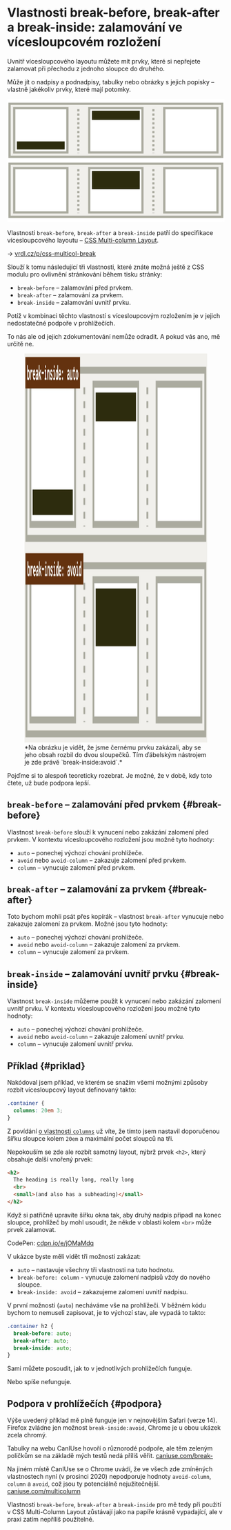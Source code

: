 # Vlastnosti break-before, break-after a break-inside: zalamování ve vícesloupcovém rozložení

Uvnitř vícesloupcového layoutu můžete mít prvky, které si nepřejete zalamovat při přechodu z jednoho sloupce do druhého.

Může jít o nadpisy a podnadpisy, tabulky nebo obrázky s jejich popisky – vlastně jakékoliv prvky, které mají potomky.

<div class="connected" markdown="1">

![CSS vlastnosti column-break, break-after](../dist/images/small/vdlayout/css-multicol-break-scheme.jpg)

<div class="web-only" markdown="1">

Vlastnosti `break-before`, `break-after` a `break-inside` patří do specifikace vícesloupcového layoutu – [CSS Multi-column Layout](css-multicolumn.md).

</div>

<div class="ebook-only" markdown="1">

→ [vrdl.cz/p/css-multicol-break](https://www.vzhurudolu.cz/prirucka/css-multicol-break)

</div>

</div>

Slouží k tomu následující tři vlastnosti, které znáte možná ještě z CSS modulu pro ovlivnění stránkování během tisku stránky:

- `break-before` – zalamování před prvkem.
- `break-after` – zalamování za prvkem.
- `break-inside` – zalamování uvnitř prvku.

Potíž v kombinaci těchto vlastností s vícesloupcovým rozložením je v jejich nedostatečné podpoře v prohlížečích.

To nás ale od jejich zdokumentování nemůže odradit. A pokud vás ano, mě určitě ne.

<figure>
<img src="../dist/images/original/vdlayout/css-multicol-break.jpg" width="1600" height="900" alt="CSS vlastnost break ve vícesloupcovém rozložení">
<figcaption markdown="1">
*Na obrázku je vidět, že jsme černému prvku zakázali, aby se jeho obsah rozbil do dvou sloupečků. Tím ďábelským nástrojem je zde právě `break-inside:avoid`.*
</figcaption>
</figure>

Pojďme si to alespoň teoreticky rozebrat. Je možné, že v době, kdy toto čtete, už bude podpora lepší.

## `break-before` – zalamování před prvkem {#break-before}

Vlastnost `break-before` slouží k vynucení nebo zakázání zalomení před prvkem. V kontextu vícesloupcového rozložení jsou možné tyto hodnoty:

- `auto` – ponechej výchozí chování prohlížeče.
- `avoid` nebo `avoid-column` – zakazuje zalomení před prvkem.
- `column` – vynucuje zalomení před prvkem.

## `break-after` – zalamování za prvkem {#break-after}

Toto bychom mohli psát přes kopírák – vlastnost `break-after` vynucuje nebo zakazuje zalomení za prvkem. Možné jsou tyto hodnoty:

- `auto` – ponechej výchozí chování prohlížeče.
- `avoid` nebo `avoid-column` – zakazuje zalomení za prvkem.
- `column` – vynucuje zalomení za prvkem.

## `break-inside` – zalamování uvnitř prvku {#break-inside}

Vlastnost `break-inside` můžeme použít k vynucení nebo zakázání zalomení uvnitř prvku. V kontextu vícesloupcového rozložení jsou možné tyto hodnoty:

- `auto` – ponechej výchozí chování prohlížeče.
- `avoid` nebo `avoid-column` – zakazuje zalomení uvnitř prvku.
- `column` – vynucuje zalomení uvnitř prvku.

<!-- AdSnippet -->

## Příklad {#priklad}

Nakódoval jsem příklad, ve kterém se snažím všemi možnými způsoby rozbít vícesloupcový layout definovaný takto:

```css
.container {
  columns: 20em 3;
}
```

Z povídání [o vlastnosti `columns`](css-multicol-columns.md) už víte, že tímto jsem nastavil doporučenou šířku sloupce kolem `20em` a maximální počet sloupců na tři.

Nepokouším se zde ale rozbít samotný layout, nýbrž prvek `<h2>`, který obsahuje další vnořený prvek:

```html
<h2>
  The heading is really long, really long
  <br>
  <small>(and also has a subheading)</small>
</h2>
```

Když si patřičně upravíte šířku okna tak, aby druhý nadpis připadl na konec sloupce, prohlížeč by mohl usoudit, že někde v oblasti kolem `<br>` může prvek zalamovat.

CodePen: [cdpn.io/e/jOMaMdq](https://codepen.io/machal/pen/jOMaMdq?editors=1000)

V ukázce byste měli vidět tři možnosti zakázat:

- `auto` – nastavuje všechny tři vlastnosti na tuto hodnotu.
- `break-before: column` - vynucuje zalomení nadpisů vždy do nového sloupce.
- `break-inside: avoid` – zakazujeme zalomení uvnitř nadpisu.

V první možnosti (`auto`) necháváme vše na prohlížeči. V běžném kódu bychom to nemuseli zapisovat, je to výchozí stav, ale vypadá to takto:

```css
.container h2 {
  break-before: auto;
  break-after: auto;
  break-inside: auto;
}
```

Sami můžete posoudit, jak to v jednotlivých prohlížečích funguje.

Nebo spíše nefunguje.

## Podpora v prohlížečích {#podpora}

Výše uvedený příklad mě plně funguje jen v nejnovějším Safari (verze 14). Firefox zvládne jen možnost `break-inside:avoid`, Chrome je u obou ukázek zcela chromý.

Tabulky na webu CanIUse hovoří o různorodé podpoře, ale těm zeleným políčkům se na základě mých testů nedá příliš věřit. [caniuse.com/break-](https://caniuse.com/?search=break-%20multi-)

Na jiném místě CanIUse se o Chrome uvádí, že ve všech zde zmíněných vlastnostech nyní (v prosinci 2020) nepodporuje hodnoty `avoid-column`, `column` a `avoid`, což jsou ty potenciálně nejužitečnější. [caniuse.com/multicolumn](https://caniuse.com/multicolumn)

<!-- AdSnippet -->

Vlastnosti `break-before`, `break-after` a `break-inside` pro mě tedy při použití v CSS Multi-Column Layout zůstávají jako na papíře krásně vypadající, ale v praxi zatím nepříliš použitelné.
